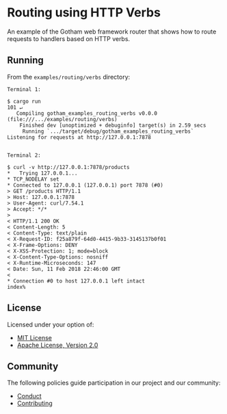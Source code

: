 # Routing using HTTP Verbs

An example of the Gotham web framework router that shows how to route requests to handlers based on HTTP verbs.

## Running

From the `examples/routing/verbs` directory:

```
Terminal 1:

$ cargo run                                                                                                                                                                    101 ↵
   Compiling gotham_examples_routing_verbs v0.0.0 (file:///.../examples/routing/verbs)
    Finished dev [unoptimized + debuginfo] target(s) in 2.59 secs
     Running `.../target/debug/gotham_examples_routing_verbs`
Listening for requests at http://127.0.0.1:7878


Terminal 2:

$ curl -v http://127.0.0.1:7878/products
*   Trying 127.0.0.1...
* TCP_NODELAY set
* Connected to 127.0.0.1 (127.0.0.1) port 7878 (#0)
> GET /products HTTP/1.1
> Host: 127.0.0.1:7878
> User-Agent: curl/7.54.1
> Accept: */*
>
< HTTP/1.1 200 OK
< Content-Length: 5
< Content-Type: text/plain
< X-Request-ID: f25a879f-64d0-4415-9b33-3145137b0f01
< X-Frame-Options: DENY
< X-XSS-Protection: 1; mode=block
< X-Content-Type-Options: nosniff
< X-Runtime-Microseconds: 147
< Date: Sun, 11 Feb 2018 22:46:00 GMT
<
* Connection #0 to host 127.0.0.1 left intact
index%

```

## License

Licensed under your option of:

* [MIT License](../../../LICENSE-MIT)
* [Apache License, Version 2.0](../../../LICENSE-APACHE)

## Community

The following policies guide participation in our project and our community:

* [Conduct](../../../CONDUCT.md)
* [Contributing](../../../CONTRIBUTING.md)
